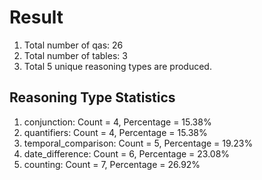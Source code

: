 # Result<br/>
1. Total number of qas: 26<br/>
2. Total number of tables: 3<br/>
3. Total 5 unique reasoning types are produced.<br/>
## **Reasoning Type Statistics**<br/>
1. conjunction: Count = 4, Percentage = 15.38%<br/>
2. quantifiers: Count = 4, Percentage = 15.38%<br/>
3. temporal_comparison: Count = 5, Percentage = 19.23%<br/>
4. date_difference: Count = 6, Percentage = 23.08%<br/>
5. counting: Count = 7, Percentage = 26.92%<br/>
